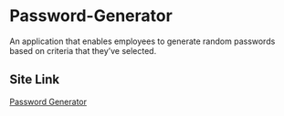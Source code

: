 # Password-Generator
An application that enables employees to generate random passwords based on criteria that they’ve selected.

## Site Link
<a href="https://jimmant91.github.io/Password-Generator/" target="_blank">Password Generator</a>
